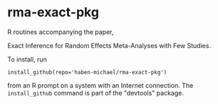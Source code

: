 # rma-exact-pkg
R routines accompanying the paper,

Exact Inference for Random Effects Meta-Analyses with Few Studies.

To install, run

    install_github(repo='haben-michael/rma-exact-pkg')

from an R prompt on a system with an Internet connection. The ```install_github``` command is part of the "devtools" package.
